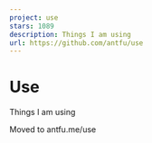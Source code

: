 ```yaml
---
project: use
stars: 1089
description: Things I am using
url: https://github.com/antfu/use
---
```


Use
===

Things I am using

Moved to antfu.me/use
